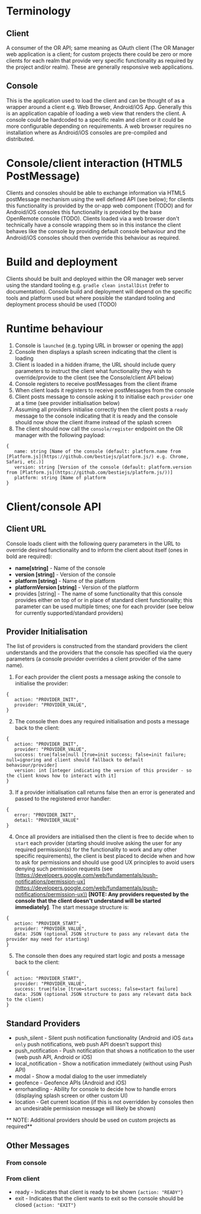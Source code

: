 # Terminology
## Client
A consumer of the OR API; same meaning as OAuth client (The OR Manager web application is a client; for custom projects there could be zero or more clients for each realm that provide very specific functionality as required by the project and/or realm). These are generally responsive web applications.

## Console
This is the application used to load the client and can be thought of as a wrapper around a client e.g. Web Browser, Android/iOS App. Generally this is an application capable of loading a web view that renders the client. A console could be hardcoded to a specific realm and client or it could be more configurable depending on requirements. A web browser requires no installation where as Android/iOS consoles are pre-compiled and distributed.

# Console/client interaction (HTML5 PostMessage)
Clients and consoles should be able to exchange information via HTML5 postMessage mechanism using the well defined API (see below); for clients this functionality is provided by the or-app web component (TODO) and for Android/iOS consoles this functionality is provided by the base OpenRemote console (TODO). Clients loaded via a web browser don't technically have a console wrapping them so in this instance the client behaves like the console by providing default console behaviour and the Android/iOS consoles should then override this behaviour as required.

# Build and deployment
Clients should be built and deployed within the OR manager web server using the standard tooling e.g. `gradle clean installDist` (refer to documentation).
Console build and deployment will depend on the specific tools and platform used but where possible the standard tooling and deployment process should be used (TODO)

# Runtime behaviour
1. Console is `launched` (e.g. typing URL in browser or opening the app)
2. Console then displays a splash screen indicating that the client is loading
3. Client is loaded in a hidden iframe, the URL should include query parameters to instruct the client what functionality they wish to override/provide to the client (see the Console/client API below) 
4. Console registers to receive postMessages from the client iframe
5. When client loads it registers to receive postMessages from the console
6. Client posts message to console asking it to initialise each `provider` one at a time (see provider initialisation below)
7. Assuming all providers initialise correctly then the client posts a `ready` message to the console indicating that it is ready and the console should now show the client iframe instead of the splash screen
8. The client should now call the `console/register` endpoint on the OR manager with the following payload:
```
{
   name: string [Name of the console (default: platform.name from [Platform.js](https://github.com/bestiejs/platform.js/) e.g. Chrome, Safari, etc.)]
   version: string [Version of the console (default: platform.version from [Platform.js](https://github.com/bestiejs/platform.js/))] 
   platform: string [Name of platform
}
```

# Client/console API
## Client URL
Console loads client with the following query parameters in the URL to override desired functionality and to inform the client about itself (ones in bold are required):

* **name[string]** - Name of the console
* **version [string]** - Version of the console
* **platform [string]** - Name of the platform
* **platformVersion [string]** - Version of the platform
* provides [string] - The name of some functionality that this console provides either on top of or in place of standard client functionality; this parameter can be used multiple times; one for each provider (see below for currently supported/standard providers)

## Provider Initialisation
The list of providers is constructed from the standard providers the client understands and the providers that the console has specified via the query parameters (a console provider overrides a client provider of the same name).

1. For each provider the client posts a message asking the console to initialise the provider:
```
{
   action: "PROVIDER_INIT",
   provider: "PROVIDER_VALUE",
}
```
2. The console then does any required initialisation and posts a message back to the client:
```
{
   action: "PROVIDER_INIT",
   provider: "PROVIDER_VALUE",
   success: true|false|null [true=init success; false=init failure; null=ignoring and client should fallback to default behaviour/provider]
   version: int [integer indicating the version of this provider - so the client knows how to interact with it]
}
```
3. If a provider initialisation call returns false then an error is generated and passed to the registered error handler:
```
{
   error: "PROVIDER_INIT",
   detail: "PROVIDER_VALUE"
}
```
4. Once all providers are initialised then the client is free to decide when to `start` each provider (starting should involve asking the user for any required permission(s) for the functionality to work and any other specific requirements), the client is best placed to decide when and how to ask for permissions and should use good UX principles to avoid users denying such permission requests (see [https://developers.google.com/web/fundamentals/push-notifications/permission-ux](https://developers.google.com/web/fundamentals/push-notifications/permission-ux)) **[NOTE: Any providers requested by the console that the client doesn't understand will be started immediately]**. The start message structure is:
```
{
   action: "PROVIDER_START",
   provider: "PROVIDER_VALUE",
   data: JSON (optional JSON structure to pass any relevant data the provider may need for starting)
}
```
5. The console then does any required start logic and posts a message back to the client:
```
{
   action: "PROVIDER_START",
   provider: "PROVIDER_VALUE",
   success: true|false [true=start success; false=start failure]
   data: JSON (optional JSON structure to pass any relevant data back to the client)
}
```


## Standard Providers
* push_silent - Silent push notification functionality (Android and iOS `data only` push notifications, web push API doesn't support this)
* push_notification - Push notification that shows a notification to the user (web push API, Android or iOS)
* local_notification - Show a notification immediately (without using Push API)
* modal - Show a modal dialog to the user immediately
* geofence - Geofence APIs (Android and iOS)
* errorhandling - Ability for console to decide how to handle errors (displaying splash screen or other custom UI)
* location - Get current location (if this is not overridden by consoles then an undesirable permission message will likely be shown)

** NOTE: Additional providers should be used on custom projects as required**

## Other Messages
### From console

### From client
* ready - Indicates that client is ready to be shown `{action: "READY"}`
* exit - Indicates that the client wants to exit so the console should be closed `{action: "EXIT"}`